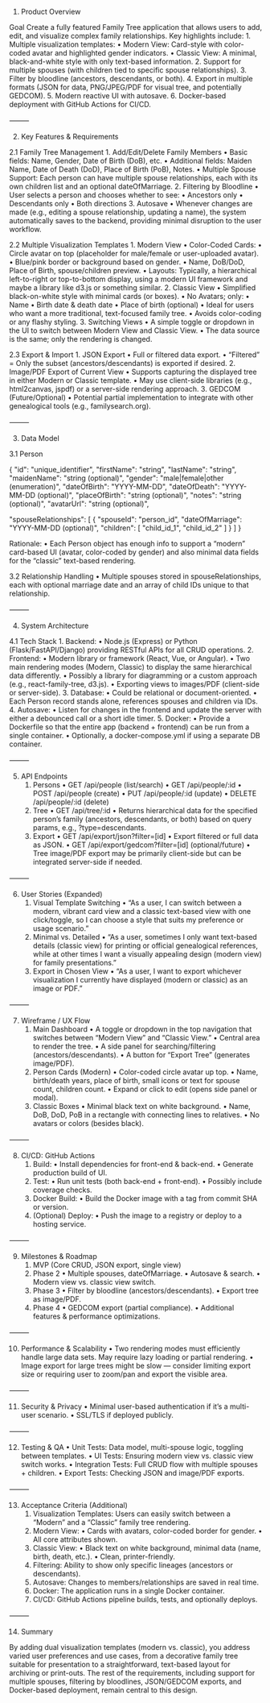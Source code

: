 1. Product Overview

Goal
Create a fully featured Family Tree application that allows users to add, edit, and visualize complex family relationships. Key highlights include:
	1.	Multiple visualization templates:
	•	Modern View: Card-style with color-coded avatar and highlighted gender indicators.
	•	Classic View: A minimal, black-and-white style with only text-based information.
	2.	Support for multiple spouses (with children tied to specific spouse relationships).
	3.	Filter by bloodline (ancestors, descendants, or both).
	4.	Export in multiple formats (JSON for data, PNG/JPEG/PDF for visual tree, and potentially GEDCOM).
	5.	Modern reactive UI with autosave.
	6.	Docker-based deployment with GitHub Actions for CI/CD.

⸻

2. Key Features & Requirements

2.1 Family Tree Management
	1.	Add/Edit/Delete Family Members
	•	Basic fields: Name, Gender, Date of Birth (DoB), etc.
	•	Additional fields: Maiden Name, Date of Death (DoD), Place of Birth (PoB), Notes.
	•	Multiple Spouse Support: Each person can have multiple spouse relationships, each with its own children list and an optional dateOfMarriage.
	2.	Filtering by Bloodline
	•	User selects a person and chooses whether to see:
	•	Ancestors only
	•	Descendants only
	•	Both directions
	3.	Autosave
	•	Whenever changes are made (e.g., editing a spouse relationship, updating a name), the system automatically saves to the backend, providing minimal disruption to the user workflow.

2.2 Multiple Visualization Templates
	1.	Modern View
	•	Color-Coded Cards:
	•	Circle avatar on top (placeholder for male/female or user-uploaded avatar).
	•	Blue/pink border or background based on gender.
	•	Name, DoB/DoD, Place of Birth, spouse/children preview.
	•	Layouts: Typically, a hierarchical left-to-right or top-to-bottom display, using a modern UI framework and maybe a library like d3.js or something similar.
	2.	Classic View
	•	Simplified black-on-white style with minimal cards (or boxes).
	•	No Avatars; only:
	•	Name
	•	Birth date & death date
	•	Place of birth (optional)
	•	Ideal for users who want a more traditional, text-focused family tree.
	•	Avoids color-coding or any flashy styling.
	3.	Switching Views
	•	A simple toggle or dropdown in the UI to switch between Modern View and Classic View.
	•	The data source is the same; only the rendering is changed.

2.3 Export & Import
	1.	JSON Export
	•	Full or filtered data export.
	•	“Filtered” = Only the subset (ancestors/descendants) is exported if desired.
	2.	Image/PDF Export of Current View
	•	Supports capturing the displayed tree in either Modern or Classic template.
	•	May use client-side libraries (e.g., html2canvas, jspdf) or a server-side rendering approach.
	3.	GEDCOM (Future/Optional)
	•	Potential partial implementation to integrate with other genealogical tools (e.g., familysearch.org).

⸻

3. Data Model

3.1 Person

{
  "id": "unique_identifier",
  "firstName": "string",
  "lastName": "string",
  "maidenName": "string (optional)",
  "gender": "male|female|other (enumeration)",
  "dateOfBirth": "YYYY-MM-DD",
  "dateOfDeath": "YYYY-MM-DD (optional)",
  "placeOfBirth": "string (optional)",
  "notes": "string (optional)",
  "avatarUrl": "string (optional)",

  "spouseRelationships": [
    {
      "spouseId": "person_id",
      "dateOfMarriage": "YYYY-MM-DD (optional)",
      "children": [ "child_id_1", "child_id_2" ]
    }
  ]
}

Rationale:
	•	Each Person object has enough info to support a “modern” card-based UI (avatar, color-coded by gender) and also minimal data fields for the “classic” text-based rendering.

3.2 Relationship Handling
	•	Multiple spouses stored in spouseRelationships, each with optional marriage date and an array of child IDs unique to that relationship.

⸻

4. System Architecture

4.1 Tech Stack
	1.	Backend:
	•	Node.js (Express) or Python (Flask/FastAPI/Django) providing RESTful APIs for all CRUD operations.
	2.	Frontend:
	•	Modern library or framework (React, Vue, or Angular).
	•	Two main rendering modes (Modern, Classic) to display the same hierarchical data differently.
	•	Possibly a library for diagramming or a custom approach (e.g., react-family-tree, d3.js).
	•	Exporting views to images/PDF (client-side or server-side).
	3.	Database:
	•	Could be relational or document-oriented.
	•	Each Person record stands alone, references spouses and children via IDs.
	4.	Autosave:
	•	Listen for changes in the frontend and update the server with either a debounced call or a short idle timer.
	5.	Docker:
	•	Provide a Dockerfile so that the entire app (backend + frontend) can be run from a single container.
	•	Optionally, a docker-compose.yml if using a separate DB container.

⸻

5. API Endpoints
	1.	Persons
	•	GET /api/people (list/search)
	•	GET /api/people/:id
	•	POST /api/people (create)
	•	PUT /api/people/:id (update)
	•	DELETE /api/people/:id (delete)
	2.	Tree
	•	GET /api/tree/:id
	•	Returns hierarchical data for the specified person’s family (ancestors, descendants, or both) based on query params, e.g., ?type=descendants.
	3.	Export
	•	GET /api/export/json?filter=[id]
	•	Export filtered or full data as JSON.
	•	GET /api/export/gedcom?filter=[id] (optional/future)
	•	Tree image/PDF export may be primarily client-side but can be integrated server-side if needed.

⸻

6. User Stories (Expanded)
	1.	Visual Template Switching
	•	“As a user, I can switch between a modern, vibrant card view and a classic text-based view with one click/toggle, so I can choose a style that suits my preference or usage scenario.”
	2.	Minimal vs. Detailed
	•	“As a user, sometimes I only want text-based details (classic view) for printing or official genealogical references, while at other times I want a visually appealing design (modern view) for family presentations.”
	3.	Export in Chosen View
	•	“As a user, I want to export whichever visualization I currently have displayed (modern or classic) as an image or PDF.”

⸻

7. Wireframe / UX Flow
	1.	Main Dashboard
	•	A toggle or dropdown in the top navigation that switches between “Modern View” and “Classic View.”
	•	Central area to render the tree.
	•	A side panel for searching/filtering (ancestors/descendants).
	•	A button for “Export Tree” (generates image/PDF).
	2.	Person Cards (Modern)
	•	Color-coded circle avatar up top.
	•	Name, birth/death years, place of birth, small icons or text for spouse count, children count.
	•	Expand or click to edit (opens side panel or modal).
	3.	Classic Boxes
	•	Minimal black text on white background.
	•	Name, DoB, DoD, PoB in a rectangle with connecting lines to relatives.
	•	No avatars or colors (besides black).

⸻

8. CI/CD: GitHub Actions
	1.	Build:
	•	Install dependencies for front-end & back-end.
	•	Generate production build of UI.
	2.	Test:
	•	Run unit tests (both back-end + front-end).
	•	Possibly include coverage checks.
	3.	Docker Build:
	•	Build the Docker image with a tag from commit SHA or version.
	4.	(Optional) Deploy:
	•	Push the image to a registry or deploy to a hosting service.

⸻

9. Milestones & Roadmap
	1.	MVP (Core CRUD, JSON export, single view)
	2.	Phase 2
	•	Multiple spouses, dateOfMarriage.
	•	Autosave & search.
	•	Modern view vs. classic view switch.
	3.	Phase 3
	•	Filter by bloodline (ancestors/descendants).
	•	Export tree as image/PDF.
	4.	Phase 4
	•	GEDCOM export (partial compliance).
	•	Additional features & performance optimizations.

⸻

10. Performance & Scalability
	•	Two rendering modes must efficiently handle large data sets. May require lazy loading or partial rendering.
	•	Image export for large trees might be slow — consider limiting export size or requiring user to zoom/pan and export the visible area.

⸻

11. Security & Privacy
	•	Minimal user-based authentication if it’s a multi-user scenario.
	•	SSL/TLS if deployed publicly.

⸻

12. Testing & QA
	•	Unit Tests: Data model, multi-spouse logic, toggling between templates.
	•	UI Tests: Ensuring modern view vs. classic view switch works.
	•	Integration Tests: Full CRUD flow with multiple spouses + children.
	•	Export Tests: Checking JSON and image/PDF exports.

⸻

13. Acceptance Criteria (Additional)
	1.	Visualization Templates: Users can easily switch between a “Modern” and a “Classic” family tree rendering.
	2.	Modern View:
	•	Cards with avatars, color-coded border for gender.
	•	All core attributes shown.
	3.	Classic View:
	•	Black text on white background, minimal data (name, birth, death, etc.).
	•	Clean, printer-friendly.
	4.	Filtering: Ability to show only specific lineages (ancestors or descendants).
	5.	Autosave: Changes to members/relationships are saved in real time.
	6.	Docker: The application runs in a single Docker container.
	7.	CI/CD: GitHub Actions pipeline builds, tests, and optionally deploys.

⸻

14. Summary

By adding dual visualization templates (modern vs. classic), you address varied user preferences and use cases, from a decorative family tree suitable for presentation to a straightforward, text-based layout for archiving or print-outs. The rest of the requirements, including support for multiple spouses, filtering by bloodlines, JSON/GEDCOM exports, and Docker-based deployment, remain central to this design.
